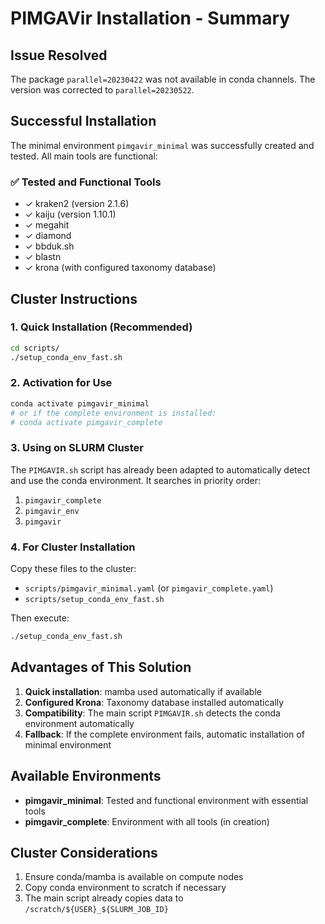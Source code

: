 # PIMGAVir Installation - Summary

## Issue Resolved
The package `parallel=20230422` was not available in conda channels. The version was corrected to `parallel=20230522`.

## Successful Installation
The minimal environment `pimgavir_minimal` was successfully created and tested. All main tools are functional:

### ✅ Tested and Functional Tools
- ✓ kraken2 (version 2.1.6)
- ✓ kaiju (version 1.10.1)
- ✓ megahit
- ✓ diamond
- ✓ bbduk.sh
- ✓ blastn
- ✓ krona (with configured taxonomy database)

## Cluster Instructions

### 1. Quick Installation (Recommended)
```bash
cd scripts/
./setup_conda_env_fast.sh
```

### 2. Activation for Use
```bash
conda activate pimgavir_minimal
# or if the complete environment is installed:
# conda activate pimgavir_complete
```

### 3. Using on SLURM Cluster
The `PIMGAVIR.sh` script has already been adapted to automatically detect and use the conda environment. It searches in priority order:
1. `pimgavir_complete`
2. `pimgavir_env`
3. `pimgavir`

### 4. For Cluster Installation
Copy these files to the cluster:
- `scripts/pimgavir_minimal.yaml` (or `pimgavir_complete.yaml`)
- `scripts/setup_conda_env_fast.sh`

Then execute:
```bash
./setup_conda_env_fast.sh
```

## Advantages of This Solution
1. **Quick installation**: mamba used automatically if available
2. **Configured Krona**: Taxonomy database installed automatically
3. **Compatibility**: The main script `PIMGAVIR.sh` detects the conda environment automatically
4. **Fallback**: If the complete environment fails, automatic installation of minimal environment

## Available Environments
- **pimgavir_minimal**: Tested and functional environment with essential tools
- **pimgavir_complete**: Environment with all tools (in creation)

## Cluster Considerations
1. Ensure conda/mamba is available on compute nodes
2. Copy conda environment to scratch if necessary
3. The main script already copies data to `/scratch/${USER}_${SLURM_JOB_ID}`
